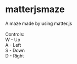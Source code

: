 # matterjsmaze
A maze made by using matter.js
\
\
Controls: \
W - Up \
A - Left \
S - Down \
D - Right 
